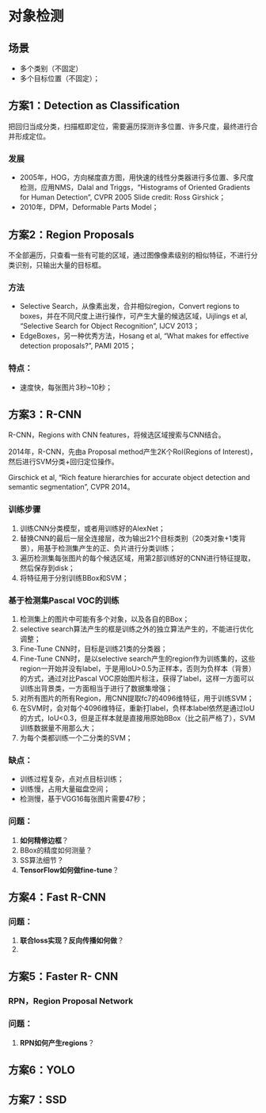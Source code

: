 # 对象检测

## 场景

- 多个类别（不固定）
- 多个目标位置（不固定）；

## 方案1：Detection as Classification

把回归当成分类，扫描框即定位，需要遍历探测许多位置、许多尺度，最终进行合并形成定位。

### 发展

- 2005年，HOG，方向梯度直方图，用快速的线性分类器进行多位置、多尺度检测，应用NMS，Dalal and Triggs，“Histograms of Oriented Gradients for Human Detection”, CVPR 2005 Slide credit: Ross Girshick；
- 2010年，DPM，Deformable Parts Model；

## 方案2：Region Proposals

不全部遍历，只查看一些有可能的区域，通过图像像素级别的相似特征，不进行分类识别，只输出大量的目标框。

### 方法
		
- Selective Search，从像素出发，合并相似region，Convert regions to boxes，并在不同尺度上进行操作，可产生大量的候选区域，Uijlings et al, “Selective Search for Object Recognition”, IJCV 2013；		
- EdgeBoxes，另一种优秀方法，Hosang et al, “What makes for effective detection proposals?”, PAMI 2015；

### 特点：

- 速度快，每张图片3秒~10秒；

## 方案3：R-CNN

R-CNN，Regions with CNN features，将候选区域搜索与CNN结合。
		
2014年，R-CNN，先由a Proposal method产生2K个RoI(Regions of Interest)，然后进行SVM分类+回归定位操作。

Girschick et al, “Rich feature hierarchies for accurate object detection and semantic segmentation”, CVPR 2014。

### 训练步骤

1. 训练CNN分类模型，或者用训练好的AlexNet；
2. 替换CNN的最后一层全连接层，改为输出21个目标类别（20类对象+1类背景），用基于检测集产生的正、负片进行分类训练；
3. 遍历检测集每张图片的每个候选区域，用第2部训练好的CNN进行特征提取，然后保存到disk；
4. 将特征用于分别训练BBox和SVM；

### 基于检测集Pascal VOC的训练

1. 检测集上的图片中可能有多个对象，以及各自的BBox；
2. selective search算法产生的框是训练之外的独立算法产生的，不能进行优化调整；
3. Fine-Tune CNN时，目标是训练21类的分类器；
4. Fine-Tune CNN时，是以selective search产生的region作为训练集的，这些region一开始并没有label，于是用IoU>0.5为正样本，否则为负样本（背景）的方式，通过对比Pascal VOC原始图片标注，获得了label，这样一方面可以训练出背景类，一方面相当于进行了数据集增强；
5. 对所有图片的所有Region，用CNN提取fc7的4096维特征，用于训练SVM；
6. 在SVM时，会对每个4096维特征，重新打label，负样本label依然是通过IoU的方式，IoU<0.3，但是正样本就是直接用原始BBox（比之前严格了），SVM训练数据量不用那么大；
7. 为每个类都训练一个二分类的SVM；

### 缺点：

- 训练过程复杂，点对点目标训练；
- 训练慢，占用大量磁盘空间；
- 检测慢，基于VGG16每张图片需要47秒；

### 问题：

1. **如何精修边框**？
2. BBox的精度如何测量？
3. SS算法细节？
4. **TensorFlow如何做fine-tune**？

## 方案4：Fast R-CNN

### 问题：

1. **联合loss实现？反向传播如何做**？
2. 

## 方案5：Faster R- CNN

### RPN，Region Proposal Network

### 问题：

1. **RPN如何产生regions**？

## 方案6：YOLO



## 方案7：SSD
